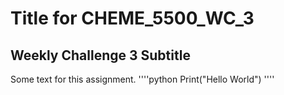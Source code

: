# Title for CHEME_5500_WC_3
## Weekly Challenge 3 Subtitle
Some text for this assignment.
''''python
Print("Hello World")
''''

